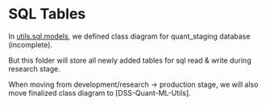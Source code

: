 # SQL Tables
In [utils.sql.models](utils.sql.src.sql.models), we defined class diagram for quant_staging database (incomplete).

But this folder will store all newly added tables for sql read & write during research stage.

When moving from development/research -> production stage, we will also move finalized class diagram to [DSS-Quant-ML-Utils].

